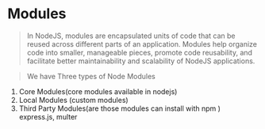 # Modules

> In NodeJS, modules are encapsulated units of code that can be reused across different parts of an application. Modules help organize code into smaller, manageable pieces, promote code reusability, and facilitate better maintainability and scalability of NodeJS applications.


> We have Three types of Node Modules 

1. Core Modules(core modules available in nodejs)
2. Local Modules (custom modules)
3. Third Party Modules(are those modules can install with npm ) express.js, multer